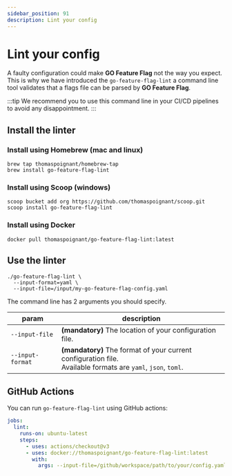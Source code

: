 ```yaml
---
sidebar_position: 91
description: Lint your config
---
```


# Lint your config

A faulty configuration could make **GO Feature Flag** not the way you expect.  
This is why we have introduced the `go-feature-flag-lint` a command line tool validates that a flags file can be parsed by **GO Feature Flag**.

:::tip
We recommend you to use this command line in your CI/CD pipelines to avoid any disappointment.
:::

## Install the linter

### Install using Homebrew (mac and linux)
```shell
brew tap thomaspoignant/homebrew-tap
brew install go-feature-flag-lint
```
 
### Install using Scoop (windows)
```shell
scoop bucket add org https://github.com/thomaspoignant/scoop.git
scoop install go-feature-flag-lint
```

### Install using Docker
```shell
docker pull thomaspoignant/go-feature-flag-lint:latest
```

## Use the linter

```shell
./go-feature-flag-lint \
  --input-format=yaml \
  --input-file=/input/my-go-feature-flag-config.yaml
```

The command line has 2 arguments you should specify.

| param            | description                                                                                                       |
|------------------|-------------------------------------------------------------------------------------------------------------------|
| `--input-file`   | **(mandatory)** The location of your configuration file.                                                          |
| `--input-format` | **(mandatory)** The format of your current configuration file. <br/>Available formats are `yaml`, `json`, `toml`. |

## GitHub Actions

You can run `go-feature-flag-lint` using GitHub actions:

```yaml
jobs:
  lint:
    runs-on: ubuntu-latest
    steps:
      - uses: actions/checkout@v3
      - uses: docker://thomaspoignant/go-feature-flag-lint:latest
        with:
          args: --input-file=/github/workspace/path/to/your/config.yaml --input-format=yaml
```
